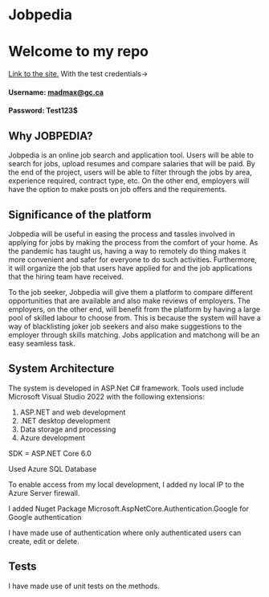 # Jobpedia
# Welcome to my repo
[Link to the site.](https://jobpedia20220615220057.azurewebsites.net)
 With the test credentials-> 
#### Username: madmax@gc.ca
#### Password: Test123$

## Why JOBPEDIA?
Jobpedia is an online job search and application tool. Users will be able to search for jobs, upload resumes and compare salaries that will be paid. By the end of the project, users will be able to filter through the jobs by area, experience required, contract type, etc. On the other end, employers will have the option to make posts on job offers and the requirements.

## Significance of the platform
Jobpedia will be useful in easing the process and tassles involved in applying for jobs by making the process from the comfort of your home. As the pandemic has taught us, having a way to remotely do thing makes it more convenient and safer for everyone to do such activities. Furthermore, it will organize the job that users have applied for and the job applications that the hiring team have received.

To the job seeker, Jobpedia will give them a platform to compare different opportunities that are available and also make reviews of employers. The employers, on the other end, will benefit from the platform by having a large pool of skilled labour to choose from. This is because the system will have a way of blacklisting joker job seekers and also make suggestions to the employer through skills matching. Jobs application and matchong will be an easy seamless task.

## System Architecture
The system is developed in ASP.Net C# framework. Tools used include Microsoft Visual Studio 2022 with the following extensions:
1. ASP.NET and web development
2. .NET desktop development
3. Data storage and processing
4. Azure development

SDK = ASP.NET Core 6.0

Used Azure SQL Database

To enable access from my local development, I added ny local IP to the Azure Server firewall.

I added Nuget Package Microsoft.AspNetCore.Authentication.Google for Google authentication

I have made use of authentication where only authenticated users can create, edit or delete.


## Tests
I have made use of unit tests on the methods.
